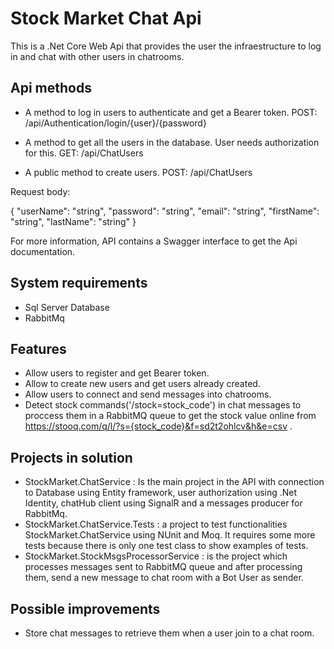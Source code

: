﻿# Stock Market Chat Api	

This is a .Net Core Web Api that provides the user the infraestructure to log in and chat with other users in chatrooms. 

## Api methods
* A method to log in users to authenticate and get a Bearer token.
POST: /api/Authentication/login/{user}/{password}

* A method to get all the users in the database. User needs authorization for this.
GET: /api/ChatUsers

* A public method to create users.
POST: /api/ChatUsers

Request body:

{
  "userName": "string",
  "password": "string",
  "email": "string",
  "firstName": "string",
  "lastName": "string"
}

For more information, API contains a Swagger interface to get the Api documentation.

## System requirements
* Sql Server Database
* RabbitMq

## Features
* Allow users to register and get Bearer token.
* Allow to create new users and get users already created.
* Allow users to connect and send messages into chatrooms.
* Detect stock commands('/stock=stock_code') in chat messages to proccess them in a RabbitMQ queue to get the stock value online from
https://stooq.com/q/l/?s={stock_code}&f=sd2t2ohlcv&h&e=csv .

## Projects in solution
* StockMarket.ChatService : Is the main project in the API with connection to Database using Entity framework, user authorization using .Net Identity, chatHub client using SignalR and a messages producer for RabbitMq.
* StockMarket.ChatService.Tests : a project to test functionalities StockMarket.ChatService using NUnit and Moq. It requires some more tests because there is only one test class to show examples of tests.
* StockMarket.StockMsgsProcessorService : is the project which processes messages sent to RabbitMQ queue and after processing them, send a new message to chat room with a Bot User as sender.


## Possible improvements
* Store chat messages to retrieve them when a user join to a chat room.
